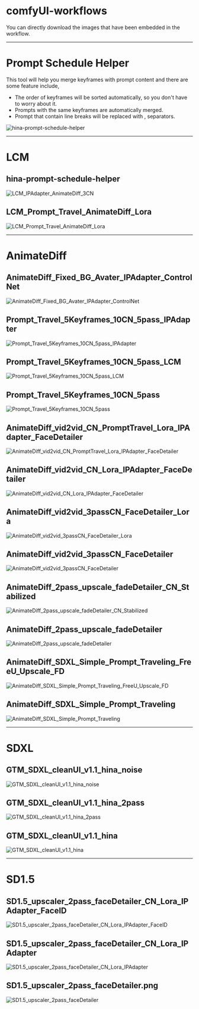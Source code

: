 # comfyUI-workflows

You can directly download the images that have been embedded in the workflow.

---
# Prompt Schedule Helper

This tool will help you merge keyframes with prompt content and there are some feature include,

* The order of keyframes will be sorted automatically, so you don't have to worry about it.
* Prompts with the same keyframes are automatically merged.
* Prompt that contain line breaks will be replaced with , separators.

![hina-prompt-schedule-helper](hina-prompt-schedule-helper.png)

---
# LCM

## hina-prompt-schedule-helper
![LCM_IPAdapter_AnimateDiff_3CN](lcm/LCM_IPAdapter_AnimateDiff_3CN.png)

## LCM_Prompt_Travel_AnimateDiff_Lora
![LCM_Prompt_Travel_AnimateDiff_Lora](lcm/LCM_Prompt_Travel_AnimateDiff_Lora.png)

---

# AnimateDiff

## AnimateDiff_Fixed_BG_Avater_IPAdapter_ControlNet
![AnimateDiff_Fixed_BG_Avater_IPAdapter_ControlNet](animatediff/AnimateDiff_Fixed_BG_Avater_IPAdapter_ControlNet.png)

## Prompt_Travel_5Keyframes_10CN_5pass_IPAdapter
![Prompt_Travel_5Keyframes_10CN_5pass_IPAdapter](animatediff/Prompt_Travel_5Keyframes_10CN_5pass_IPAdapter.png)

## Prompt_Travel_5Keyframes_10CN_5pass_LCM
![Prompt_Travel_5Keyframes_10CN_5pass_LCM](animatediff/Prompt_Travel_5Keyframes_10CN_5pass_LCM.png)

## Prompt_Travel_5Keyframes_10CN_5pass
![Prompt_Travel_5Keyframes_10CN_5pass](animatediff/Prompt_Travel_5Keyframes_10CN_5pass.png)

## AnimateDiff_vid2vid_CN_PromptTravel_Lora_IPAdapter_FaceDetailer
![AnimateDiff_vid2vid_CN_PromptTravel_Lora_IPAdapter_FaceDetailer](animatediff/AnimateDiff_vid2vid_CN_PromptTravel_Lora_IPAdapter_FaceDetailer.png)

## AnimateDiff_vid2vid_CN_Lora_IPAdapter_FaceDetailer
![AnimateDiff_vid2vid_CN_Lora_IPAdapter_FaceDetailer](animatediff/AnimateDiff_vid2vid_CN_Lora_IPAdapter_FaceDetailer.png)

## AnimateDiff_vid2vid_3passCN_FaceDetailer_Lora
![AnimateDiff_vid2vid_3passCN_FaceDetailer_Lora](animatediff/AnimateDiff_vid2vid_3passCN_FaceDetailer_Lora.png)

## AnimateDiff_vid2vid_3passCN_FaceDetailer
![AnimateDiff_vid2vid_3passCN_FaceDetailer](animatediff/AnimateDiff_vid2vid_3passCN_FaceDetailer.png)

## AnimateDiff_2pass_upscale_fadeDetailer_CN_Stabilized
![AnimateDiff_2pass_upscale_fadeDetailer_CN_Stabilized](animatediff/AnimateDiff_2pass_upscale_fadeDetailer_CN_Stabilized.png)

## AnimateDiff_2pass_upscale_fadeDetailer
![AnimateDiff_2pass_upscale_fadeDetailer](animatediff/AnimateDiff_2pass_upscale_fadeDetailer.png)

## AnimateDiff_SDXL_Simple_Prompt_Traveling_FreeU_Upscale_FD
![AnimateDiff_SDXL_Simple_Prompt_Traveling_FreeU_Upscale_FD](animatediff/AnimateDiff_SDXL_Simple_Prompt_Traveling_FreeU_Upscale_FD.png)

## AnimateDiff_SDXL_Simple_Prompt_Traveling
![AnimateDiff_SDXL_Simple_Prompt_Traveling](animatediff/AnimateDiff_SDXL_Simple_Prompt_Traveling.png)

---

# SDXL

## GTM_SDXL_cleanUI_v1.1_hina_noise
![GTM_SDXL_cleanUI_v1.1_hina_noise](sdxl/GTM_SDXL_cleanUI_v1.1_hina_noise.png)

## GTM_SDXL_cleanUI_v1.1_hina_2pass
![GTM_SDXL_cleanUI_v1.1_hina_2pass](sdxl/GTM_SDXL_cleanUI_v1.1_hina_2pass.png)

## GTM_SDXL_cleanUI_v1.1_hina
![GTM_SDXL_cleanUI_v1.1_hina](sdxl/GTM_SDXL_cleanUI_v1.1_hina.png)

---

# SD1.5

## SD1.5_upscaler_2pass_faceDetailer_CN_Lora_IPAdapter_FaceID
![SD1.5_upscaler_2pass_faceDetailer_CN_Lora_IPAdapter_FaceID](sd15/SD1.5_upscaler_2pass_faceDetailer_CN_Lora_IPAdapter_FaceID.png)

## SD1.5_upscaler_2pass_faceDetailer_CN_Lora_IPAdapter
![SD1.5_upscaler_2pass_faceDetailer_CN_Lora_IPAdapter](sd15/SD1.5_upscaler_2pass_faceDetailer_CN_Lora_IPAdapter.png)

## SD1.5_upscaler_2pass_faceDetailer.png
![SD1.5_upscaler_2pass_faceDetailer](sd15/SD1.5_upscaler_2pass_faceDetailer.png)
